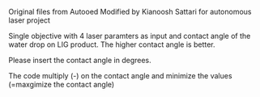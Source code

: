 Original files from Autooed
Modified by Kianoosh Sattari for autonomous laser project

Single objective with 4 laser paramters as input and contact angle of the 
water drop on LIG product. The higher contact angle is better.

Please insert the contact angle in degrees. 

The code multiply (-) on the contact angle and minimize the values (=maxgimize the contact angle)
